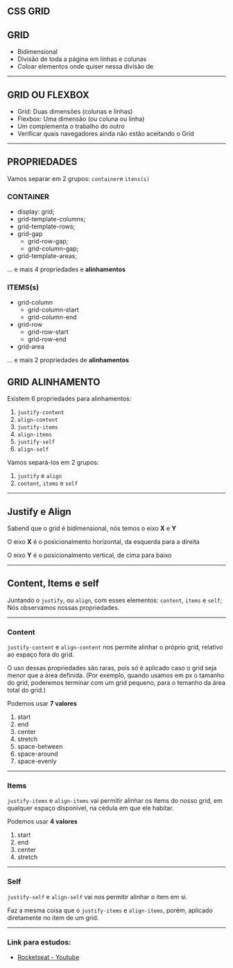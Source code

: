 ## CSS GRID

## GRID

- Bidimensional
- Divisão de toda a página em linhas e colunas
- Coloar elementos onde quiser nessa divisão de

---

## GRID OU FLEXBOX

- Grid: Duas dimensões (colunas e linhas)
- Flexbox: Uma dimensão (ou coluna ou linha)
- Um complementa o trabalho do outro
- Verificar quais navegadores ainda não estão aceitando o Grid

---

## PROPRIEDADES

Vamos separar em 2 grupos:
`container`e `itens(s)`

### CONTAINER

- display: grid;
- grid-template-columns;
- grid-template-rows;
- grid-gap
  - grid-row-gap;
  - grid-column-gap;
- grid-template-areas;

... e mais 4 propriedades e **alinhamentos**

### ITEMS(s)

- grid-column
  - grid-column-start
  - grid-column-end
- grid-row
  - grid-row-start
  - grid-row-end
- grid-area

... e mais 2 propriedades de **alinhamentos**

## GRID ALINHAMENTO

Existem 6 propriedades para alinhamentos:
1. `justify-content`
2. `align-content`
3. `justify-items`
4. `align-items`
5. `justify-self`
6. `align-self`

Vamos separá-los em 2 grupos:
1. `justify` e `align`
2. `content`, `items` e `self`


---

## Justify e Align

Sabend que o grid é bidimensional, nós temos o eixo **X** e **Y**

O eixo **X** é o posicionalmento horizontal, da esquerda para a direita

O eixo **Y** é o posicionalmento vertical, de cima para baixo

---

## Content, Items e self

Juntando o `justify`, ou `align`, com esses elementos: `content`, `items` e `self`; Nós observamos nossas propriedades.

---

### Content

`justify-content` e `align-content` nos permite alinhar o próprio grid, relativo ao espaço fora do grid.

O uso dessas propriedades são raras, pois só é aplicado caso o grid seja menor que a área definida.
(Por exemplo, quando usamos em px o tamanho do grid, poderemos terminar com um grid pequeno, para o temanho da área total do grid.)

Podemos usar **7 valores**
1. start
2. end
3. center
4. stretch
5. space-between
6. space-around
7. space-evenly

--- 

### Items

`justify-items` e `align-items` vai permitir alinhar os items do nosso grid, em qualquer espaço disponível, na cédula em que ele habitar.

Podemos usar **4 valores**
1. start
2. end
3. center
4. stretch

---

### Self

`justify-self` e `align-self` vai nos permitir alinhar o item em si.

Faz a mesma coisa que o `justify-items` e `align-items`, porém, aplicado diretamente no item de um grid.

--- 

### Link para estudos:

* [Rocketseat - Youtube](https://youtu.be/HN1UjzRSdBk)